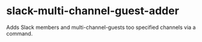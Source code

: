 # slack-multi-channel-guest-adder
Adds Slack members and multi-channel-guests too specified channels via a command.
